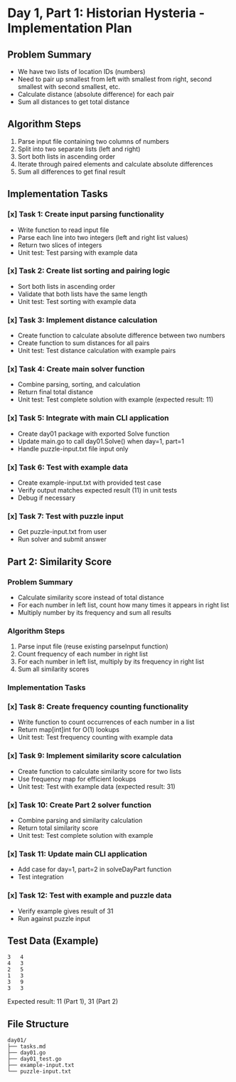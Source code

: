 # Day 1, Part 1: Historian Hysteria - Implementation Plan

## Problem Summary
- We have two lists of location IDs (numbers)
- Need to pair up smallest from left with smallest from right, second smallest with second smallest, etc.
- Calculate distance (absolute difference) for each pair
- Sum all distances to get total distance

## Algorithm Steps
1. Parse input file containing two columns of numbers
2. Split into two separate lists (left and right)
3. Sort both lists in ascending order
4. Iterate through paired elements and calculate absolute differences
5. Sum all differences to get final result

## Implementation Tasks

### [x] Task 1: Create input parsing functionality
- Write function to read input file
- Parse each line into two integers (left and right list values)
- Return two slices of integers
- Unit test: Test parsing with example data

### [x] Task 2: Create list sorting and pairing logic
- Sort both lists in ascending order
- Validate that both lists have the same length
- Unit test: Test sorting with example data

### [x] Task 3: Implement distance calculation
- Create function to calculate absolute difference between two numbers
- Create function to sum distances for all pairs
- Unit test: Test distance calculation with example pairs

### [x] Task 4: Create main solver function
- Combine parsing, sorting, and calculation
- Return final total distance
- Unit test: Test complete solution with example (expected result: 11)

### [x] Task 5: Integrate with main CLI application
- Create day01 package with exported Solve function
- Update main.go to call day01.Solve() when day=1, part=1
- Handle puzzle-input.txt file input only

### [x] Task 6: Test with example data
- Create example-input.txt with provided test case
- Verify output matches expected result (11) in unit tests
- Debug if necessary

### [x] Task 7: Test with puzzle input
- Get puzzle-input.txt from user
- Run solver and submit answer

## Part 2: Similarity Score

### Problem Summary
- Calculate similarity score instead of total distance
- For each number in left list, count how many times it appears in right list
- Multiply number by its frequency and sum all results

### Algorithm Steps
1. Parse input file (reuse existing parseInput function)
2. Count frequency of each number in right list
3. For each number in left list, multiply by its frequency in right list
4. Sum all similarity scores

### Implementation Tasks

### [x] Task 8: Create frequency counting functionality
- Write function to count occurrences of each number in a list
- Return map[int]int for O(1) lookups
- Unit test: Test frequency counting with example data

### [x] Task 9: Implement similarity score calculation
- Create function to calculate similarity score for two lists
- Use frequency map for efficient lookups
- Unit test: Test with example data (expected result: 31)

### [x] Task 10: Create Part 2 solver function
- Combine parsing and similarity calculation
- Return total similarity score
- Unit test: Test complete solution with example

### [x] Task 11: Update main CLI application
- Add case for day=1, part=2 in solveDayPart function
- Test integration

### [x] Task 12: Test with example and puzzle data
- Verify example gives result of 31
- Run against puzzle input

## Test Data (Example)
```
3   4
4   3
2   5
1   3
3   9
3   3
```
Expected result: 11 (Part 1), 31 (Part 2)

## File Structure
```
day01/
├── tasks.md
├── day01.go
├── day01_test.go
├── example-input.txt
└── puzzle-input.txt
```